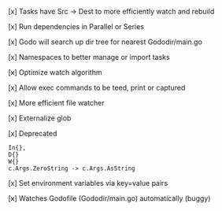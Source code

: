 [x] Tasks have Src -> Dest to more efficiently watch and rebuild

[x] Run dependencies in Parallel or Series

[x] Godo will search up dir tree for nearest Gododir/main.go

[x] Namespaces to better manage or import tasks

[x] Optimize watch algorithm

[x] Allow exec commands to be teed, print or captured

[x]  More efficient file watcher

[x]  Externalize glob

[x]  Deprecated

    In{},
    D{}
    W{}
    c.Args.ZeroString -> c.Args.AsString


[x] Set environment variables via key=value pairs

[x] Watches Godofile (Gododir/main.go) automatically (buggy)

